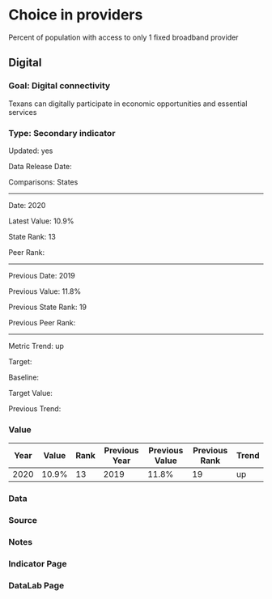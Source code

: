 # Choice in providers

Percent of population with access to only 1 fixed broadband provider

## Digital

### Goal: Digital connectivity

Texans can digitally participate in economic opportunities and essential services

### Type: Secondary indicator

Updated: yes

Data Release Date: 


Comparisons: States


----

Date: 2020

Latest Value: 10.9% 

State Rank: 13

Peer Rank: 


----

Previous Date: 2019

Previous Value: 11.8%

Previous State Rank: 19

Previous Peer Rank: 


----
Metric Trend: up

Target: 

Baseline: 

Target Value: 

Previous Trend: 



### Value

| Year      |  Value      | Rank        | Previous Year | Previous Value | Previous Rank | Trend | 
| ----------- | ----------- | ----------- | ----------- | ----------- | ----------- | -----------|
|   2020       | 10.9%       |  13         |      2019   |   11.8%      |      19    |    up       | 

### Data

### Source

### Notes


### Indicator Page


### DataLab Page
